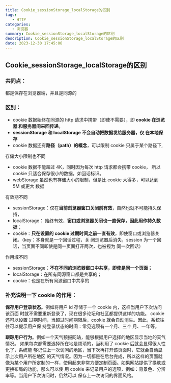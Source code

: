 ```yaml
---
title: Cookie_sessionStorage_localStorage的区别
tags: 
   - HTTP
categories: 
   - 浏览器
summary: Cookie_sessionStorage_localStorage的区别
description: Cookie_sessionStorage_localStorage的区别
date: 2023-12-30 17:45:06
---
```




## Cookie_sessionStorage_localStorage的区别



### 共同点：

都是保存在浏览器端，并且是同源的



### 区别：

- cookie 数据始终在同源的 http 请求中携带（即使不需要），即 **cookie 在浏览器 和服务器间来回传递**。
- **sessionStorage 和 localStorage 不会自动把数据发给服务器，仅 在本地保存**
- cookie 数据还有**路径（path）的概念**，可以限制 cookie 只属于某个路径下, 



存储大小限制也不同

- cookie 数据不能超过 4K，同时因为每次 http 请求都会携带 cookie， 所以 cookie 只适合保存很小的数据，如回话标识。
- webStorage 虽然也有存储大小的限制，但是比 cookie 大得多，可以达到 5M 或更大 数据



有效期不同

- sessionStorage：仅在**当前浏览器窗口关闭前有效**，自然也就不可能持久保持，
- localStorage： 始终有效，**窗口或浏览器关闭也一直保存，因此用作持久数据**；
- cookie：**只在设置的 cookie 过期时间之前一直有效**，即使窗口或浏览器关闭。（key：本身就是一个回话过程，关 闭浏览器后消失，session 为一个回话，当页面不同即使是同一页面打开两次，也被视为 同一次回话）



作用域不同 

- sessionStorage：**不在不同的浏览器窗口中共享，即使是同一个页面；** 
- localStorage：在所有同源窗口都是共享的；
- cookie：也是在所有同源窗口中共享的



### 补充说明一下 cookie 的作用： 

**保存用户登录状态**。例如将用户 id 存储于一个 cookie 内，这样当用户下次访问该页面 时就不需要重新登录了，现在很多论坛和社区都提供这样的功能。 cookie 还可以设置 过期时间，当超过时间期限后，cookie 就会自动消失。因此，系统往往可以提示用户保 持登录状态的时间：常见选项有一个月、三个 月、一年等。

**跟踪用户行为**。例如一个天气预报网站，能够根据用户选择的地区显示当地的天气情况。 如果每次都需要选择所在地是烦琐的，当利用了 cookie 后就会显得很人性化了，系统能 够记住上一次访问的地区，当下次再打开该页面时，它就会自动显示上次用户所在地区 的天气情况。因为一切都是在后台完成，所以这样的页面就像为某个用户所定制的一样，使用起来非常方便定制页面。如果网站提供了换肤或更换布局的功能，那么可以使 用 cookie 来记录用户的选项，例如：背景色、分辨率等。当用户下次访问时，仍然可以 保存上一次访问的界面风格。

### 